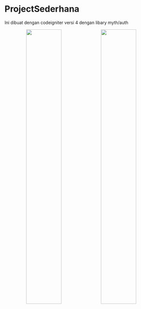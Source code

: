 # ProjectSederhana

Ini dibuat dengan codeigniter versi 4 dengan libary myth/auth
<p align="center">
  <img src="/images/gambar1.png" width="48%" />
  <img src="/images/gambar2.png" width="48%" />
</p>

